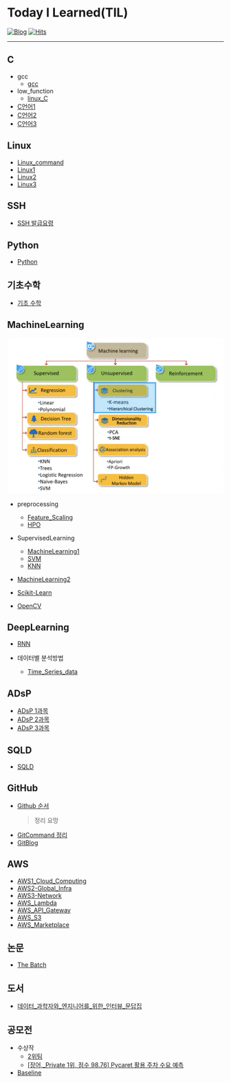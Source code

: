 # Today I Learned(TIL)
[![Blog](https://img.shields.io/badge/Blog-jmsmg.github.io-green.svg)](https://jmsmg.github.io/)
[![Hits](https://hits.seeyoufarm.com/api/count/incr/badge.svg?url=https%3A%2F%2Fgithub.com%2Fjmsmg%2F&count_bg=%2379C83D&title_bg=%23555555&icon=&icon_color=%23E7E7E7&title=vistor&edge_flat=false)](https://hits.seeyoufarm.com)

---
## C
- gcc  
  - [gcc](https://github.com/jmsmg/TIL/blob/main/C/gcc/gcc.md)
- low_function
  - [linux_C](https://github.com/jmsmg/TIL/blob/main/C/low_function/Linux_C.md)
- [C언어1](https://github.com/jmsmg/TIL/blob/main/C/C언어1.md)
- [C언어2](https://github.com/jmsmg/TIL/blob/main/C/C언어2.md)
- [C언어3](https://github.com/jmsmg/TIL/blob/main/C/C언어3.md)

## Linux
- [Linux_command](https://github.com/jmsmg/TIL/blob/main/Linux/Linux_command.md)
- [Linux1](https://github.com/jmsmg/TIL/blob/main/Linux/Linux1.md)
- [Linux2](https://github.com/jmsmg/TIL/blob/main/Linux/Linux2.md)
- [Linux3](https://github.com/jmsmg/TIL/blob/main/Linux/Linux3.md)

## SSH
- [SSH 발급요령](https://github.com/jmsmg/TIL/blob/main/SSH/SSH.md)

## Python
- [Python](https://github.com/jmsmg/TIL/blob/main/Python/Python.md)

## 기초수학
- [기초 수학](https://github.com/jmsmg/TIL/blob/main/기초수학/mathmatics.md)


## MachineLearning

![MachineLearning](https://github.com/jmsmg/TIL/blob/main/img/README_ML.png)

- preprocessing
  - [Feature_Scaling](https://github.com/jmsmg/TIL/tree/main/MachineLearning/preprocessing/Feature_Scaling.md)
  - [HPO](https://github.com/jmsmg/TIL/tree/main/MachineLearning/preprocessing/HPO.md)

- SupervisedLearning
  - [MachineLearning1](https://github.com/jmsmg/TIL/tree/main/MachineLearning/SupervisedLearning/MachineLearning1.md)
  - [SVM](https://github.com/jmsmg/TIL/tree/main/MachineLearning/SupervisedLearning/SVM.md)
  - [KNN](https://github.com/jmsmg/TIL/tree/main/MachineLearning/SupervisedLearning/KNN.md)

- [MachineLearning2](https://github.com/jmsmg/TIL/blob/main/MachineLearning/MachineLearning2.md)
- [Scikit-Learn](https://github.com/jmsmg/TIL/blob/main/MachineLearning/Scikit-Learn.md)

- [OpenCV](https://github.com/jmsmg/TIL/blob/main/MachineLearning/OpenCV.md)

## DeepLearning
- [RNN](https://github.com/jmsmg/TIL/blob/main/DeepLearning/RNN.md)

- 데이터별 분석방법
  - [Time_Series_data](https://github.com/jmsmg/TIL/blob/main/DeepLearning/데이터별%20분석방법/Time_Series_data.md)

## ADsP
- [ADsP 1과목](https://github.com/jmsmg/TIL/blob/main/ADsP/ADsP1.md)
- [ADsP 2과목](https://github.com/jmsmg/TIL/blob/main/ADsP/ADsP2.md)
- [ADsP 3과목](https://github.com/jmsmg/TIL/blob/main/ADsP/ADsP3.md)

## SQLD
- [SQLD](https://github.com/jmsmg/TIL/blob/main/SQLD/SQLD필기.md)

## GitHub
- [Github 순서](https://github.com/jmsmg/TIL/blob/main/GitHub/GitHub.md)
    > 정리 요망
- [GitCommand 정리](https://github.com/jmsmg/TIL/blob/main/GitHub/GitCommand.md)
- [GitBlog](https://github.com/jmsmg/TIL/blob/main/GitHub/GitBlog.md)

## AWS
- [AWS1_Cloud_Computing](https://github.com/jmsmg/TIL/blob/main/AWS/AWS1-Cloud_Computing.md)
- [AWS2-Global_Infra](https://github.com/jmsmg/TIL/blob/main/AWS/AWS2-Global_infra.md)
- [AWS3-Network](https://github.com/jmsmg/TIL/blob/main/AWS/AWS3-Network.md)
- [AWS_Lambda](https://github.com/jmsmg/TIL/blob/main/AWS/AWS_Lambda.md)
- [AWS_API_Gateway](https://github.com/jmsmg/TIL/blob/main/AWS/AWS_API_Gateway.md)
- [AWS_S3](https://github.com/jmsmg/TIL/blob/main/AWS/AWS_S3.md)
- [AWS_Marketplace](https://github.com/jmsmg/TIL/blob/main/AWS/AWS_Marketplace.md)

## 논문
- [The Batch](https://github.com/jmsmg/TIL/tree/main/논문/TheBatch)

## 도서
- [데이터_과학자와_엔지니어를_위한_인터뷰_문답집](https://github.com/jmsmg/TIL/blob/main/도서/데이터_과학자와_엔지니어를_위한_인터뷰_문답집.md)
  
## 공모전
- 수상작
  - [2위팀](https://github.com/jmsmg/TIL/tree/main/공모전/수상작/[2위]SIlab.ipynb)
  - [[장어,_Private 1위, 점수 98.76] Pycaret 활용 주차 수요 예측](https://github.com/jmsmg/TIL/blob/main/공모전/수상작/%5B장어%2C_Private%201위%2C%20점수%2098.76%5D%20Pycaret%20활용%20주차%20수요%20예측.ipynb)
- [Baseline](https://github.com/jmsmg/TIL/tree/main/공모전/HAICon2021_Baseline.ipynb)
